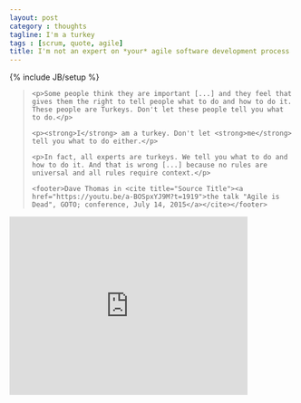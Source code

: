 ```yaml
---
layout: post
category : thoughts
tagline: I'm a turkey
tags : [scrum, quote, agile]
title: I'm not an expert on *your* agile software development process
---
```

{% include JB/setup %}


<blockquote>

    <p>Some people think they are important [...] and they feel that gives them the right to tell people what to do and how to do it. These people are Turkeys. Don't let these people tell you what to do.</p>

    <p><strong>I</strong> am a turkey. Don't let <strong>me</strong> tell you what to do either.</p> 

    <p>In fact, all experts are turkeys. We tell you what to do and how to do it. And that is wrong [...] because no rules are universal and all rules require context.</p>  

    <footer>Dave Thomas in <cite title="Source Title"><a href="https://youtu.be/a-BOSpxYJ9M?t=1919">the talk "Agile is Dead", GOTO; conference, July 14, 2015</a></cite></footer>

</blockquote>


<iframe width="420" height="315" src="https://youtu.be/a-BOSpxYJ9M?t=1919" frameborder="0" allowfullscreen></iframe>
